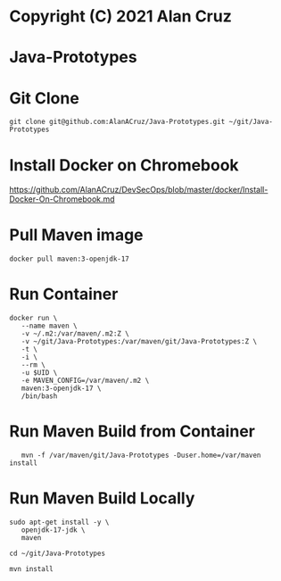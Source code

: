 # Copyright (C) 2021 Alan Cruz
# Java-Prototypes

# Git Clone
```
git clone git@github.com:AlanACruz/Java-Prototypes.git ~/git/Java-Prototypes
```
# Install Docker on Chromebook
https://github.com/AlanACruz/DevSecOps/blob/master/docker/Install-Docker-On-Chromebook.md

# Pull Maven image
```
docker pull maven:3-openjdk-17
```

# Run Container
```
docker run \
   --name maven \
   -v ~/.m2:/var/maven/.m2:Z \
   -v ~/git/Java-Prototypes:/var/maven/git/Java-Prototypes:Z \
   -t \
   -i \
   --rm \
   -u $UID \
   -e MAVEN_CONFIG=/var/maven/.m2 \
   maven:3-openjdk-17 \
   /bin/bash
```
# Run Maven Build from Container
```
   mvn -f /var/maven/git/Java-Prototypes -Duser.home=/var/maven install
```
# Run Maven Build Locally
```
sudo apt-get install -y \
   openjdk-17-jdk \
   maven

cd ~/git/Java-Prototypes

mvn install
```
